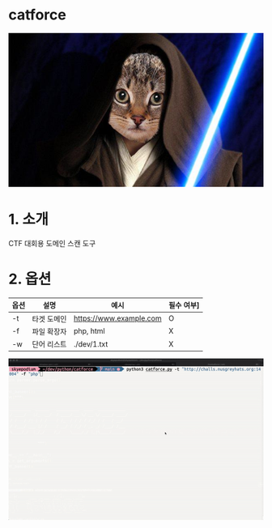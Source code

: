 # catforce

![cover](./images/catforce.png)

# 1. 소개
CTF 대회용 도메인 스캔 도구

# 2. 옵션

|옵션|설명|예시|필수 여부]
|-------|-----|-----|-----|
|-t| 타겟 도메인|https://www.example.com|O|
|-f|파일 확장자|php, html|X|
|-w|단어 리스트|./dev/1.txt|X|

![cover](./images/catforce.gif)

